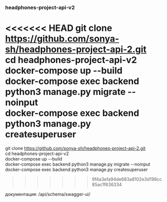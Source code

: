 ### headphones-project-api-v2  
<<<<<<< HEAD
git clone https://github.com/sonya-sh/headphones-project-api-2.git  
cd headphones-project-api-v2  
docker-compose up --build  
docker-compose exec backend python3 manage.py migrate --noinput  
docker-compose exec backend python3 manage.py createsuperuser  
=======
git clone https://github.com/sonya-sh/headphones-project-api-2.git  
cd headphones-project-api-v2  
docker-compose up --build  
docker-compose exec backend python3 manage.py migrate --noinput  
docker-compose exec backend python3 manage.py createsuperuser  
>>>>>>> 9f4a3efa94de683a8102e3d198cc85ac1f636334

документация: /api/schema/swagger-ui/